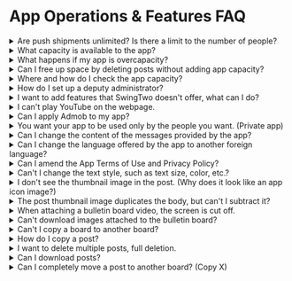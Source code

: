 # App Operations & Features FAQ

<details>

<summary>Are push shipments unlimited? Is there a limit to the number of people?</summary>

Yes, push shipments are unlimited.

Push has **no limit to the number of dispatches and is available to an unlimited number of people.**

In addition, all the features offered by the Swing-to-App are free, so push sending is free, and you can send pushes freely.

</details>

<details>

<summary>What capacity is available to the app?</summary>

The free version and the paid version also have different capacity depending on the product used.

**\*Free version: 100MB capacity**

**\*Paid version**

1\)Basic type use ticket: 2GB capacity

2\)Expandable subscription: 10GB capacity

3\)Premium Use: 50GB of capacity

Please check the capacity provided by version and by product.

</details>

<details>

<summary>What happens if my app is overcapacity?</summary>

If the amount of capacity provided to the app is exceeded, the app will be suspended. \*Stop after 3 days of overcapacity

Even if you use a paid app, regardless of the remaining period of use, it will be suspended if the capacity is exceeded.

Suspension of an app due to an overcapacity is the same as the expiration of the subscription period.

(See image)

![](../.gitbook/assets/EN\_이용기간만료.png)

**The app won't be deleted, but when you launch it, you'll get a "Your subscription has expired" message and the app won't run.**

Users who download the app from the Store will also be restricted from using the app when the message appears.

Therefore, if the capacity is exceeded, you can free up capacity by purchasing and applying a separate capacity add-on for as much capacity as you are insufficient, or by deleting the larger posts from the resource management page.

If the capacity is exceeded, we will notify you by e-mail or text.

</details>

<details>

<summary>Can I free up space by deleting posts without adding app capacity?</summary>

Yes you can.

East Sea to the App Operation Page - Service Management - Resource Management page.

You can check the post capacity on that page.

**\*Posts you don't need (images such as photos) can be checked and deleted.**

**As soon as you delete it, you'll see a new capacity aggregation, and you can free up capacity by deleting the post.**

(See image)

[![](https://s3.ap-northeast-2.amazonaws.com/swing2bucket/resource/image/help/11c1834143a103ebefc9c172493e945a.png)](http://blog.naver.com/PostView.nhn?blogId=swing2app\&logNo=221208812417\&parentCategoryNo=\&categoryNo=49\&viewDate=\&isShowPopularPosts=false\&from=postView)

\* For more information on how to use resource management, please check the corresponding manual.&#x20;

**☞ **<mark style="color:blue;">**\[App Capacity Management - Go to the Resource Management How-to Manual]**</mark>

</details>

<details>

<summary>Where and how do I check the app capacity? </summary>

You can check the app capacity by going to the <mark style="color:blue;"></mark> [<mark style="color:blue;">\[Service-Manage Storage\]</mark>](https://www.swing2app.com/view/storage\_manager) <mark style="color:blue;"></mark> page.

You can see what's available in the app, what it's currently using, and what's remaining available.

</details>

<details>

<summary>How do I set up a deputy administrator?</summary>

On the swing app operation page, go to <mark style="color:blue;"></mark> [<mark style="color:blue;">the</mark> Push & Members - View all members <mark style="color:blue;">menu.</mark>](https://www.swing2app.com/view/member\_list)<mark style="color:blue;"></mark>

You can select the user you want to set as a deputy administrator and then change the permissions to administrator in the permission group settings

**There's no separate name of a deputy administrator, but the creator of the app gives the app user administrator privileges to manage and run the app together.**

We'll attach a link to the detailed method, so it's easy to understand if you look at it.

**☞ **<mark style="color:blue;">**Go to see how to set up a deputy administrator**</mark>

</details>

<details>

<summary>I want to add features that SwingTwo doesn't offer, what can I do?</summary>

We are customizing for those who want a service that goes beyond a swing-to-app solution.

Customization means app development, providing customization in 1:1 customization. You can do this by asking the Swing team.

If you would like to develop an app or have the features you need, please send your proposal or storyboard help@swing2app.co.kr swing email.

After confirmation, the development team will guide you through the availability of development, quotations, etc.

</details>

<details>

<summary>I can't play YouTube on the webpage.</summary>

This is a problem caused by YouTube not allowing you to embed apps or built-in sites. If you change the YouTube link url to the following format, it will work smoothly:&#x20;

**Example)** <mark style="color:blue;">https://youtu.be/W8Ysr18ZxxU?t=1</mark>

&#x20;<mark style="color:blue;">→ https://www.youtube.com/embed/W8Ysr18ZxxU?t=1</mark>

If you change the link format a little bit as above, you can watch the video from within the webpage without problems.

</details>

<details>

<summary>Can I apply Admob to my app?</summary>

You can set up and operate the Admob plugin directly in your own apps.

Admob can be set directly by purchasing the \[Google Admob Applied Plugin] product from the Swing Plugin purchase page.

For more information on how to set up an admob, please refer to the manual.&#x20;

**☞ **<mark style="color:blue;">**\[Go to Google Admob Setup How-to Help]**</mark>

</details>

<details>

<summary>You want your app to be used only by the people you want. (Private app)</summary>

Yes you can.

Only users who have installed the app can be approved and designated to use the app by the administrator.

First, in \[Service Management - Policy Management], set the app subscription policy - app privacy to 'Private'.

If you set it to private, users who install the app will have to sign up unconditionally. (If you do not register, you will not be able to use the app)

Even if the registration is complete, the administrator must approve the member before he or she can use the app.

\+Administrators can change their status to 'Approve' by selecting only the desired members from the list of registered members on the \[Push & Member-Inquiry] page.

\+Authorized users will use your app normally, and if they don't get approved, they won't be able to use it.&#x20;

**☞ **<mark style="color:blue;">**See how to create a private app**</mark>

</details>

<details>

<summary>Can I change the content of the messages provided by the app?</summary>

Yes you can.

The content text used in the app can be modified and used by the administrator himself, and it can be changed to a foreign language.&#x20;

Go to <mark style="color:blue;">App</mark> <mark style="color:blue;">Operations→Service Management→Manage App Strings, and you'll see all the phrases and messages displayed and used in your app.</mark>

\-If you modify the entire text of the app, please press the \[Download] button to accept it as an Excel file, modify it and register the file again.

\-If you modify only a few phrases, you can search for and find the contents by pressing the \*control + F button.

After editing the content, please go to App Creation and press the \[Update App] button to update to the new version.&#x20;

<mark style="color:blue;">**\[Go to the App String Modification Manual Manual]**</mark>

</details>

<details>

<summary>Can I change the language offered by the app to another foreign language?</summary>

Yes you can.

If you want to create an app that is available in English, please use it on the Swing-to-App global site. Swing-to-App Global Site: <mark style="color:blue;">https://www.swing2app.com/</mark>

Global sites are created with the app default language all set to English, so they are automatically set to English without any further changes.

\*Since it is not linked to the Korean site, you will need to register a new member to create an app when using the global site.

If you want to change to another foreign language, such as Chinese or Japanese, or if you only want to change a few to English, you can do so in String Management.&#x20;

Go to <mark style="color:blue;">App Operations→Service Management→Manage App Strings, and you'll see all the phrases and messages displayed and used in your app.</mark>

\-If you modify the entire text of the app, please press the \[Download] button to accept it as an Excel file, modify it and register the file again.

\-If you modify only a few phrases, you can search for and find the contents by pressing the \*control + F button.

After editing the content, please go to App Creation and press the \[Update App] button to update to the new version.&#x20;

<mark style="color:blue;">**\[Go to the App String Modification Manual Manual]**</mark>

</details>

<details>

<summary>Can I amend the App Terms of Use and Privacy Policy?</summary>

Yes you can. The App Terms of Use can be modified in the <mark style="color:blue;">App Operations - Service Management - Policy Management - App Subscription Policies page - Terms of Service.</mark>

For each question, we put the content in the Swing-to-App basic settings, so the content is all entered.

Please check the contents and modify the App Terms of Use to suit the app you created.

After modifying the contents on that page, click the **\[Set Policy]** button to save it.

</details>

<details>

<summary>Can't I change the text style, such as text size, color, etc.?</summary>

Write a post - If you choose to write with the **HTML editor**, you can change the style of the text.

When writing in general, writing directly from the app doesn't apply style.

\*\*Swing-to-app homepage web dashboard - **only available for writing with** **HTML editor.**

After you create a bulletin board, go to the board where you want to write in the Manage Posts menu.

If you choose to Write as an HTML Editor, you can add a variety of text styles.&#x20;

**☞ **<mark style="color:blue;">**See how to use HTML Editor writing**</mark>

</details>

<details>

<summary>I don't see the thumbnail image in the post. (Why does it look like an app icon image?)</summary>

When specifying a thumbnail image in a post, be sure to select Attach Photo to attach the image file.

If you put an image inside the content (body), the image is not designated as a thumbnail because it is recognized as text.

So when you assign a thumbnail image to your post! Please be sure to register as an attached image.

(See image)

<mark style="color:red;">\*\* This feature is not available in the app, only on the swing homepage - pc version web, mobile version web.</mark>

</details>

<details>

<summary>The post thumbnail image duplicates the body, but can't I subtract it?</summary>

The thumbnail image is designated as the representative image of the first image of the post.

At this time, the image designated as the thumbnail will also appear as the representative image of the post, and it will also appear as a duplicate in the text. It's simple to make it look like a thumbnail without duplication.

\*\*When entering a post, please check \[Use the first image thumbnail]. With this feature, thumbnailed images don't appear duplicates in the body and can only be used as representative images.

</details>

<details>

<summary>When attaching a bulletin board video, the screen is cut off.</summary>

Usually, when you attach a video to a bulletin board, the video size is automatically adjusted to the horizontal size of the phone. Sometimes a video is cropped and visible, or the aspect X ratio doesn't fit. In this case, you can modify the size and put it in.

1\. First, please copy the 'Source Code' when you copy the video link.

2\. And when attaching a video from the bulletin board, please put it as \[embedded code].

3\. At this time, you can modify the horizontal and vertical sizes listed in the link and insert them. If you do it at 340px horizontally and 240px vertically, it will fit into your phone's screen. (Nowadays, the size of the mobile phone has increased, so even if it is 380 X 220, it fits well\~)

</details>

<details>

<summary>Can't download images attached to the bulletin board?</summary>

You can download and save the image attached to the bulletin board.

Please select an image from the bulletin board post detail view.

Then there's the down button in the top right corner.

You can also select the appropriate button to download the photos you uploaded to the bulletin board to your mobile phone.

</details>

<details>

<summary>Can't I copy a board to another board?</summary>

The bulletin board can be copied.

The copy board function is set up for each bulletin board, making it easy to copy a board.

\*Swing app operation page - from the \[Post Management] menu - Go to the board you want to copy.

By pressing the \[Copy Board Board] button at the top of the bulletin board, you can select the target board to be copied.

When you copy, all posts on the board are copied to that board.

**☞ **<mark style="color:blue;">**See how to copy a bulletin board**</mark>

</details>

<details>

<summary>How do I copy a post?</summary>

You can copy and move the written post to another board.

You can select individual posts, or you can select multiple posts at once and copy them to a specific bulletin board.

**1)App Operation Page – In Manage Posts, select the board from which you want to copy the text**

**2) Select the 'Listed' view of posts**

3\) You can check the **\[Copy Post]** button in the post list.

After selecting the post you want to copy, you can **click the Copy Post button** **to copy the post to the board of your choice.**&#x20;

**☞ **<mark style="color:blue;">**\[Go to see how to copy the post]**</mark>

</details>

<details>

<summary>I want to delete multiple posts, full deletion.</summary>

With the Batch Delete Posts feature, you can delete multiple posts at once or delete an entire post.

After you go to the board where you want to delete the post from the post management

\- Please select 'View List'. (second icon)

\- Multiple selections of posts you want to delete (if you select the entire article, the entire post will be selected at once)

\- Select the \[Delete Posts in Bulk] button to delete the selected posts done at once. ☞ <mark style="color:blue;">**\[Go to see how to use batch deletion of posts]**</mark>

</details>

<details>

<summary>Can I download posts?</summary>

Yes you can.

App Operation - By using \[Post Down] provided by Post Management, you can download and archive posts written on the bulletin board as Excel files.

**→ the app operation page, you can check the \[Post Down] button in the list of posts created → the post management→ board move.**

However, when the post is down, the image other than the text is not downloaded.

</details>

<details>

<summary>Can I completely move a post to another board? (Copy X)</summary>

You can use the Move Posts feature to move posts to other bulletin boards.

Copy a post is the ability to copy a post to another bulletin board, so that the article is retained on an existing board.

Moving a post is the same as the cut function.

When you move a post to a different board, the post on the existing board is deleted.

**How to use Move Posts**

1\) App Operation – Select the board you created in Post Management and move it. (Select the board you want to move the post to)

2\) Select \[List]

3\) Select the post you want to move from the list of created posts.

4\)Select the \[Move Post] button.

</details>
